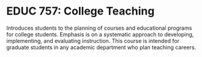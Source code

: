# EDUC 757: College Teaching

Introduces students to the planning of courses and educational programs for college students. Emphasis is on a systematic approach to developing, implementing, and evaluating instruction. This course is intended for graduate students in any academic department who plan teaching careers.